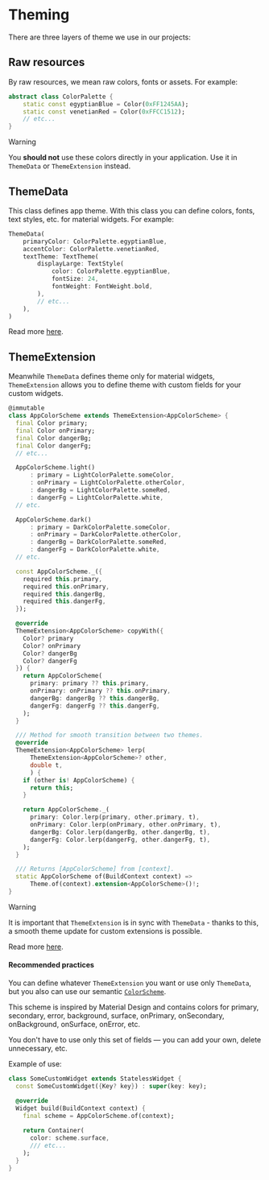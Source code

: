 # Theming

There are three layers of theme we use in our projects:

## Raw resources

By raw resources, we mean raw colors, fonts or assets. 
For example:

```dart
abstract class ColorPalette {
    static const egyptianBlue = Color(0xFF1245AA);
    static const venetianRed = Color(0xFFCC1512);
    // etc...
}
```

> [!WARNING]
> You **should not** use these colors directly in your application. Use it in `ThemeData` or `ThemeExtension` instead.

## ThemeData

This class defines app theme. With this class you can define colors, fonts, text styles, etc. for material widgets.
For example:

```dart
ThemeData(
    primaryColor: ColorPalette.egyptianBlue,
    accentColor: ColorPalette.venetianRed,
    textTheme: TextTheme(
        displayLarge: TextStyle(
            color: ColorPalette.egyptianBlue,
            fontSize: 24,
            fontWeight: FontWeight.bold,
        ),
        // etc...
    ),
)
```

Read more [here](https://api.flutter.dev/flutter/material/ThemeData-class.html).

## ThemeExtension

Meanwhile `ThemeData` defines theme only for material widgets, `ThemeExtension` allows you to define theme with custom fields for your custom widgets.

```dart
@immutable
class AppColorScheme extends ThemeExtension<AppColorScheme> {
  final Color primary;
  final Color onPrimary;
  final Color dangerBg;
  final Color dangerFg;
  // etc...

  AppColorScheme.light()
      : primary = LightColorPalette.someColor,
      : onPrimary = LightColorPalette.otherColor,
      : dangerBg = LightColorPalette.someRed,
      : dangerFg = LightColorPalette.white,
  // etc.

  AppColorScheme.dark()
      : primary = DarkColorPalette.someColor,
      : onPrimary = DarkColorPalette.otherColor,
      : dangerBg = DarkColorPalette.someRed,
      : dangerFg = DarkColorPalette.white,
  // etc.

  const AppColorScheme._({
    required this.primary,
    required this.onPrimary,
    required this.dangerBg,
    required this.dangerFg,
  });

  @override
  ThemeExtension<AppColorScheme> copyWith({
    Color? primary
    Color? onPrimary
    Color? dangerBg
    Color? dangerFg
  }) {
    return AppColorScheme(
      primary: primary ?? this.primary,
      onPrimary: onPrimary ?? this.onPrimary,
      dangerBg: dangerBg ?? this.dangerBg,
      dangerFg: dangerFg ?? this.dangerFg,
    );
  }

  /// Method for smooth transition between two themes.
  @override
  ThemeExtension<AppColorScheme> lerp(
      ThemeExtension<AppColorScheme>? other,
      double t,
      ) {
    if (other is! AppColorScheme) {
      return this;
    }

    return AppColorScheme._(
      primary: Color.lerp(primary, other.primary, t),
      onPrimary: Color.lerp(onPrimary, other.onPrimary, t),
      dangerBg: Color.lerp(dangerBg, other.dangerBg, t),
      dangerFg: Color.lerp(dangerFg, other.dangerFg, t),
    );
  }

  /// Returns [AppColorScheme] from [context].
  static AppColorScheme of(BuildContext context) =>
      Theme.of(context).extension<AppColorScheme>()!;
}
```

> [!WARNING]
> It is important that `ThemeExtension` is in sync with `ThemeData` - thanks to this, a smooth theme update for custom extensions is possible.

Read more [here](https://api.flutter.dev/flutter/material/ThemeExtension-class.html).

#### Recommended practices

You can define whatever `ThemeExtension` you want or use only `ThemeData`, but you also can use our semantic [`ColorScheme`](lib/uikit/colors/color_scheme.dart).

This scheme is inspired by Material Design and contains colors for primary, secondary, error, background, surface, onPrimary, onSecondary, onBackground, onSurface, onError, etc.

You don't have to use only this set of fields — you can add your own, delete unnecessary, etc.

Example of use:
```dart
class SomeCustomWidget extends StatelessWidget {
  const SomeCustomWidget({Key? key}) : super(key: key);

  @override
  Widget build(BuildContext context) {
    final scheme = AppColorScheme.of(context);
    
    return Container(
      color: scheme.surface,
      /// etc...
    );
  }
}
```
